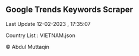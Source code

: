

## Google Trends Keywords Scraper 
 
Last Update 12-02-2023 , 17:35:07

Country List :
VIETNAM.json



© Abdul Muttaqin 
